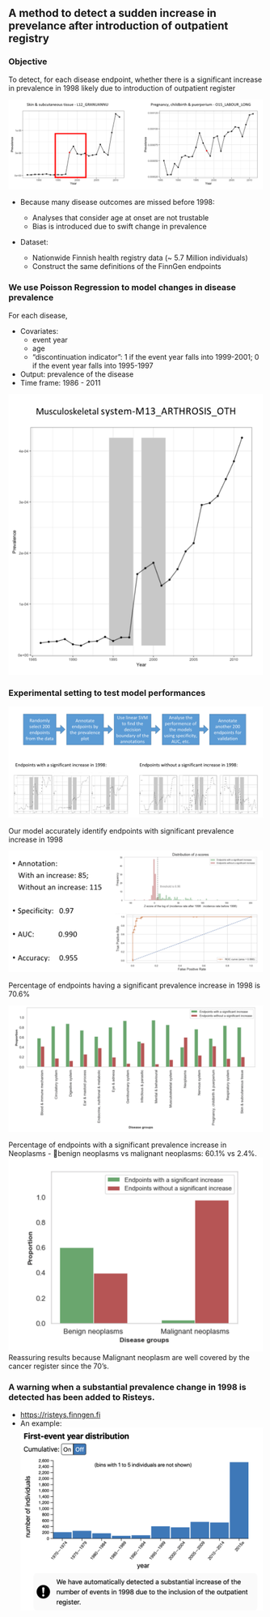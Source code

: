 ## A method to detect a sudden increase in prevelance after introduction of outpatient registry

### Objective

To detect, for each disease endpoint, whether there is a significant increase in prevalence in 1998 likely due to introduction of outpatient register

![alt text](https://raw.githubusercontent.com/dsgelab/jump1998/main/images/objective.png)

- Because many disease outcomes are missed before 1998:
	* Analyses that consider age at onset are not trustable
	* Bias is introduced due to swift change in prevalence

- Dataset: 
	* Nationwide Finnish health registry data (~ 5.7 Million individuals)
	* Construct the same definitions of the FinnGen endpoints

### We use Poisson Regression to model changes in  disease prevalence

For each disease, 
- Covariates:
	* event year
	* age
	* “discontinuation indicator”: 1 if the event year falls into 1999-2001; 0 if the event year falls into 1995-1997
- Output: prevalence of the disease
- Time frame: 1986 - 2011

![alt text](https://raw.githubusercontent.com/dsgelab/jump1998/main/images/model.png)

### Experimental setting to test model performances

![alt text](https://raw.githubusercontent.com/dsgelab/jump1998/main/images/experiment1.png)

Our model accurately identify endpoints with significant prevalence increase in 1998

![alt text](https://raw.githubusercontent.com/dsgelab/jump1998/main/images/experiment2.png)

Percentage of endpoints having a significant prevalence increase in 1998 is 70.6%

![alt text](https://raw.githubusercontent.com/dsgelab/jump1998/main/images/experiment3.png)

Percentage of endpoints with a significant prevalence increase in Neoplasms - benign neoplasms vs malignant neoplasms: 60.1% vs 2.4%.
![alt text](https://raw.githubusercontent.com/dsgelab/jump1998/main/images/experiment4.png)
Reassuring results because Malignant neoplasm are well covered by the cancer register since the 70’s.


### A warning when a substantial prevalence change in 1998 is detected has been added to Risteys.
- https://risteys.finngen.fi
- An example: 
![alt text](https://raw.githubusercontent.com/dsgelab/jump1998/main/images/risteys.png)
